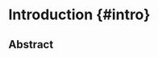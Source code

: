 
# Introduction {#intro}

<!--
What Structure Overview

Chapters contain the actual content of the book, i.e., text, figures, tables,
and references. Chapters can be grouped together in parts; subparts are not
possible. Only one chapter (e.g. an introduction) may precede the first part and
would be the first chapter.

* Decide the numbering style for the chapters and apply this style consistently
to all chapters: consecutively numbered (monographs or textbooks) or unnumbered
(contributed volumes).

* If an introduction to the subject of the book (historical background,
definitions, or methodology) is included, it should appear as the first chapter
and thus be included in the chapter numbering. It can contain references,
figures, and tables, just as any other chapter.
-->

## Abstract

<!--
Begin each chapter with an abstract that summarizes the content of the chapter
in 150 to 250 (aim at 200) words. 

If no abstract is submitted, the first paragraph of the chapter is viewd as
abstract instead.

Tip:

* Don’t include reference citations or undefined abbreviations in the abstract,
since abstracts are often read independently of the actual chapter and without
access to the reference list.
-->
